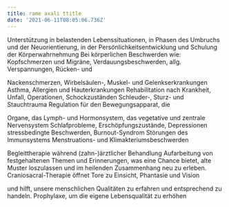 ```yaml
---
title: rame axali ttitle
date: '2021-06-11T08:05:06.736Z'
---
```


Unterstützung in belastenden Lebenssituationen, in Phasen des Umbruchs und der Neuorientierung, in der Persönlichkeitsentwicklung und Schulung der Körperwahrnehmung Bei körperlichen Beschwerden wie: Kopfschmerzen und Migräne, Verdauungsbeschwerden, allg. Verspannungen, Rücken- und

Nackenschmerzen, Wirbelsäulen-, Muskel- und Gelenkserkrankungen Asthma, Allergien und Hauterkrankungen Rehabilitation nach Krankheit, Unfall, Operationen, Schockzuständen Schleuder-, Sturz- und Stauchtrauma Regulation für den Bewegungsapparat, die

Organe, das Lymph- und Hormonsystem, das vegetative und zentrale Nervensystem Schlafprobleme, Erschöpfungszustände, Depressionen stressbedingte Beschwerden, Burnout-Syndrom Störungen des Immunsystems Menstruations- und Klimakteriumsbeschwerden

Begleittherapie während (zahn-)ärztlicher Behandlung Aufarbeitung von festgehaltenen Themen und Erinnerungen, was eine Chance bietet, alte Muster loszulassen und im heilenden Zusammenhang neu zu erleben. Craniosacral-Therapie öffnet Tore zu Einsicht, Phantasie und Vision

und hilft, unsere menschlichen Qualitäten zu erfahren und entsprechend zu handeln. Prophylaxe, um die eigene Lebensqualität zu erhöhen
